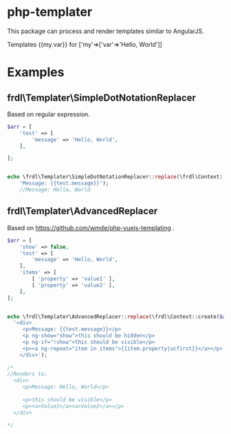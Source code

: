 # php-templater
This package can process and render templates similar to AngularJS.

Templates {{my.var}}  for ['my'=>['var'=>'Hello, World']]

# Examples

## frdl\Templater\SimpleDotNotationReplacer
Based on regular expression.

````php
$arr = [
    'test' => [
        'message' => 'Hello, World',
    ],

];


echo \frdl\Templater\SimpleDotNotationReplacer::replace(\frdl\Context::create($arr), 
    'Message: {{test.message}}');
    //Message: Hello, World
````

## frdl\Templater\AdvancedReplacer
Based on https://github.com/wmde/php-vuejs-templating .

````php
$arr = [
    'show' => false,
    'test' => [
        'message' => 'Hello, World',
    ],
    'items' => [
        [ 'property' => 'value1' ],
        [ 'property' => 'value2' ],
    ],
];


echo \frdl\Templater\AdvancedReplacer::replace(\frdl\Context::create($arr),   
  '<div>
     <p>Message: {{test.message}}</p>
     <p ng-show="show">this should be hidden</p>
     <p ng-if="!show">this should be visible</p>
     <p><a ng-repeat="item in items">{{item.property|ucfirst}}</a></p>
    </div>');
  
/*
//Renders to:  
  <div>
     <p>Message: Hello, World</p>
     
     <p>this should be visible</p>
     <p><a>Value1</a><a>Value2</a></p>
  </div>

*/
````
